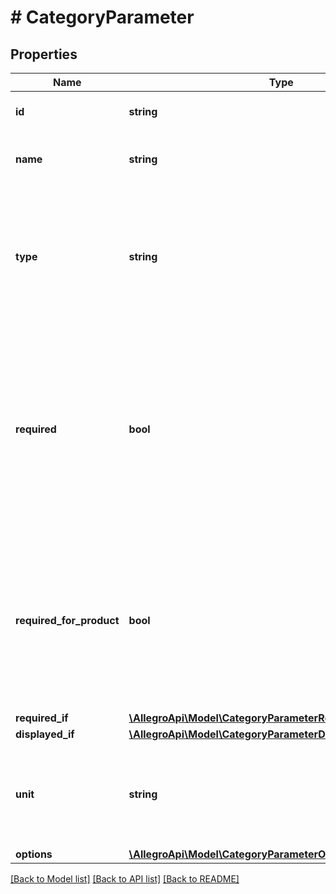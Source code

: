 # # CategoryParameter

## Properties

Name | Type | Description | Notes
------------ | ------------- | ------------- | -------------
**id** | **string** | The ID of the parameter. | [optional]
**name** | **string** | The name of the parameter in Polish. | [optional]
**type** | **string** | The type of the parameter. Other fields in this structure may appear based on the type of the parameter. |
**required** | **bool** | Indicates whether the value of this parameter must be set in an offer. Offers without required parameters set cannot be published. See also &#x60;requiredIf&#x60;. | [optional]
**required_for_product** | **bool** | Indicates whether the value of this parameter must be set in a product. Product without required parameters set cannot be created. | [optional]
**required_if** | [**\AllegroApi\Model\CategoryParameterRequirementConditions**](CategoryParameterRequirementConditions.md) |  | [optional]
**displayed_if** | [**\AllegroApi\Model\CategoryParameterDisplayConditions**](CategoryParameterDisplayConditions.md) |  | [optional]
**unit** | **string** | The unit in which values of the parameter are used. May be &#x60;null&#x60;. | [optional]
**options** | [**\AllegroApi\Model\CategoryParameterOptions**](CategoryParameterOptions.md) |  | [optional]

[[Back to Model list]](../../README.md#models) [[Back to API list]](../../README.md#endpoints) [[Back to README]](../../README.md)
